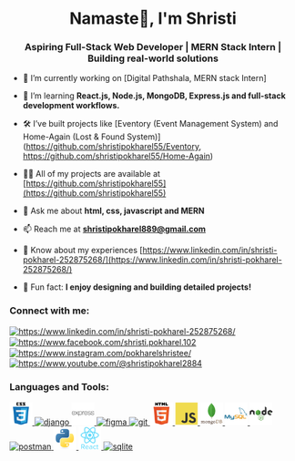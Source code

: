 <h1 align="center">Namaste🙏, I'm Shristi</h1>
<h3 align="center">Aspiring Full-Stack Web Developer | MERN Stack Intern | Building real-world solutions</h3>

- 🔭 I’m currently working on [Digital Pathshala, MERN stack Intern]

- 🌱 I’m learning **React.js, Node.js, MongoDB, Express.js and full-stack development workflows.**

- 🛠️ I’ve built projects like [Eventory (Event Management System) and Home-Again (Lost & Found System)](https://github.com/shristipokharel55/Eventory, https://github.com/shristipokharel55/Home-Again)

- 👨‍💻 All of my projects are available at [https://github.com/shristipokharel55](https://github.com/shristipokharel55)

- 💬 Ask me about **html, css, javascript and MERN**

- 📫 Reach me at **shristipokharel889@gmail.com**

- 📄 Know about my experiences [https://www.linkedin.com/in/shristi-pokharel-252875268/](https://www.linkedin.com/in/shristi-pokharel-252875268/)

- 🎯 Fun fact: **I enjoy designing and building detailed projects!**

<h3 align="left">Connect with me:</h3>
<p align="left">
<a href="https://linkedin.com/in/https://www.linkedin.com/in/shristi-pokharel-252875268/" target="blank"><img align="center" src="https://raw.githubusercontent.com/rahuldkjain/github-profile-readme-generator/master/src/images/icons/Social/linked-in-alt.svg" alt="https://www.linkedin.com/in/shristi-pokharel-252875268/" height="30" width="40" /></a>
<a href="https://fb.com/www.facebook.com/shristi.pokharel.102" target="blank"><img align="center" src="https://raw.githubusercontent.com/rahuldkjain/github-profile-readme-generator/master/src/images/icons/Social/facebook.svg" alt="https://www.facebook.com/shristi.pokharel.102" height="30" width="40" /></a>
<a href="https://instagram.com/https://www.instagram.com/pokharelshristee/" target="blank"><img align="center" src="https://raw.githubusercontent.com/rahuldkjain/github-profile-readme-generator/master/src/images/icons/Social/instagram.svg" alt="https://www.instagram.com/pokharelshristee/" height="30" width="40" /></a>
<a href="https://www.youtube.com/c/https://www.youtube.com/@shristipokharel2884" target="blank"><img align="center" src="https://raw.githubusercontent.com/rahuldkjain/github-profile-readme-generator/master/src/images/icons/Social/youtube.svg" alt="https://www.youtube.com/@shristipokharel2884" height="30" width="40" /></a>
</p>

<h3 align="left">Languages and Tools:</h3>
<p align="left"> <a href="https://www.w3schools.com/css/" target="_blank" rel="noreferrer"> <img src="https://raw.githubusercontent.com/devicons/devicon/master/icons/css3/css3-original-wordmark.svg" alt="css3" width="40" height="40"/> </a> <a href="https://www.djangoproject.com/" target="_blank" rel="noreferrer"> <img src="https://cdn.worldvectorlogo.com/logos/django.svg" alt="django" width="40" height="40"/> </a> <a href="https://expressjs.com" target="_blank" rel="noreferrer"> <img src="https://raw.githubusercontent.com/devicons/devicon/master/icons/express/express-original-wordmark.svg" alt="express" width="40" height="40"/> </a> <a href="https://www.figma.com/" target="_blank" rel="noreferrer"> <img src="https://www.vectorlogo.zone/logos/figma/figma-icon.svg" alt="figma" width="40" height="40"/> </a> <a href="https://git-scm.com/" target="_blank" rel="noreferrer"> <img src="https://www.vectorlogo.zone/logos/git-scm/git-scm-icon.svg" alt="git" width="40" height="40"/> </a> <a href="https://www.w3.org/html/" target="_blank" rel="noreferrer"> <img src="https://raw.githubusercontent.com/devicons/devicon/master/icons/html5/html5-original-wordmark.svg" alt="html5" width="40" height="40"/> </a> <a href="https://developer.mozilla.org/en-US/docs/Web/JavaScript" target="_blank" rel="noreferrer"> <img src="https://raw.githubusercontent.com/devicons/devicon/master/icons/javascript/javascript-original.svg" alt="javascript" width="40" height="40"/> </a> <a href="https://www.mongodb.com/" target="_blank" rel="noreferrer"> <img src="https://raw.githubusercontent.com/devicons/devicon/master/icons/mongodb/mongodb-original-wordmark.svg" alt="mongodb" width="40" height="40"/> </a> <a href="https://www.mysql.com/" target="_blank" rel="noreferrer"> <img src="https://raw.githubusercontent.com/devicons/devicon/master/icons/mysql/mysql-original-wordmark.svg" alt="mysql" width="40" height="40"/> </a> <a href="https://nodejs.org" target="_blank" rel="noreferrer"> <img src="https://raw.githubusercontent.com/devicons/devicon/master/icons/nodejs/nodejs-original-wordmark.svg" alt="nodejs" width="40" height="40"/> </a> <a href="https://postman.com" target="_blank" rel="noreferrer"> <img src="https://www.vectorlogo.zone/logos/getpostman/getpostman-icon.svg" alt="postman" width="40" height="40"/> </a> <a href="https://www.python.org" target="_blank" rel="noreferrer"> <img src="https://raw.githubusercontent.com/devicons/devicon/master/icons/python/python-original.svg" alt="python" width="40" height="40"/> </a> <a href="https://reactjs.org/" target="_blank" rel="noreferrer"> <img src="https://raw.githubusercontent.com/devicons/devicon/master/icons/react/react-original-wordmark.svg" alt="react" width="40" height="40"/> </a> <a href="https://www.sqlite.org/" target="_blank" rel="noreferrer"> <img src="https://www.vectorlogo.zone/logos/sqlite/sqlite-icon.svg" alt="sqlite" width="40" height="40"/> </p>
